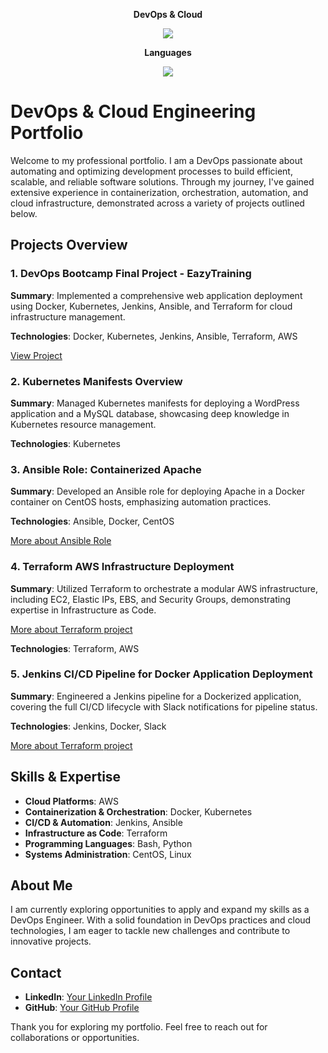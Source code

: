 <p align="center">
  <strong>DevOps & Cloud</strong>
</p>
<p align="center">
  <a href="https://skillicons.dev">
    <img src="https://skillicons.dev/icons?i=git,docker,kubernetes,jenkins,ansible,terraform,aws" />
  </a>
</p>

<p align="center">
  <strong>Languages</strong>
</p>
<p align="center">
  <a href="https://skillicons.dev">
    <img src="https://skillicons.dev/icons?i=c,cpp,java,py,bash,linux,ubuntu" />
  </a>
</p>

# DevOps & Cloud Engineering Portfolio

Welcome to my professional portfolio. I am a DevOps  passionate about automating and optimizing development processes to build efficient, scalable, and reliable software solutions. Through my journey, I've gained extensive experience in containerization, orchestration, automation, and cloud infrastructure, demonstrated across a variety of projects outlined below.

## Projects Overview

### 1. DevOps Bootcamp Final Project - EazyTraining

**Summary**: Implemented a comprehensive web application deployment using Docker, Kubernetes, Jenkins, Ansible, and Terraform for cloud infrastructure management.

**Technologies**: Docker, Kubernetes, Jenkins, Ansible, Terraform, AWS

[View Project](https://github.com/MousMaster/ProjetFilRouge)

### 2. Kubernetes Manifests Overview

**Summary**: Managed Kubernetes manifests for deploying a WordPress application and a MySQL database, showcasing deep knowledge in Kubernetes resource management.

**Technologies**: Kubernetes

### 3. Ansible Role: Containerized Apache

**Summary**: Developed an Ansible role for deploying Apache in a Docker container on CentOS hosts, emphasizing automation practices.

**Technologies**: Ansible, Docker, CentOS

[More about Ansible Role](https://github.com/MousMaster/Ansible)

### 4. Terraform AWS Infrastructure Deployment

**Summary**: Utilized Terraform to orchestrate a modular AWS infrastructure, including EC2, Elastic IPs, EBS, and Security Groups, demonstrating expertise in Infrastructure as Code.

[More about Terraform project](https://github.com/MousMaster/Terraform)


**Technologies**: Terraform, AWS

### 5. Jenkins CI/CD Pipeline for Docker Application Deployment

**Summary**: Engineered a Jenkins pipeline for a Dockerized application, covering the full CI/CD lifecycle with Slack notifications for pipeline status.

**Technologies**: Jenkins, Docker, Slack

[More about Terraform project](https://github.com/MousMaster/JenkinsProject)


## Skills & Expertise

- **Cloud Platforms**: AWS
- **Containerization & Orchestration**: Docker, Kubernetes
- **CI/CD & Automation**: Jenkins, Ansible
- **Infrastructure as Code**: Terraform
- **Programming Languages**: Bash, Python
- **Systems Administration**: CentOS, Linux



## About Me

I am currently exploring opportunities to apply and expand my skills as a DevOps Engineer. With a solid foundation in DevOps practices and cloud technologies, I am eager to tackle new challenges and contribute to innovative projects.

## Contact

- **LinkedIn**: [Your LinkedIn Profile](#)
- **GitHub**: [Your GitHub Profile](#)

Thank you for exploring my portfolio. Feel free to reach out for collaborations or opportunities.


